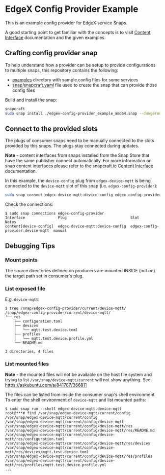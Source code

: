 # EdgeX Config Provider Example
This is an example config provider for EdgeX service Snaps.

A good starting point to get familiar with the concepts is to visit [Content Interface](https://snapcraft.io/docs/content-interface) documentation and the given examples.


## Crafting config provider snap
To help understand how a provider can be setup to provide configurations to multiple snaps, this repository contains the following:
* [examples](examples) directory with sample config files for some services
* [snap/snapcraft.yaml](snap/snapcraft.yaml) file used to create the snap that can provide those config files

Build and install the snap:
```bash
snapcraft
sudo snap install ./edgex-config-provider_example_amd64.snap --dangerous
```

## Connect to the provided slots
The plugs of consumer snaps need to be manually connected to the slots provided by this snaps.
The plugs stay connected during updates. 

**Note** - content interfaces from snaps installed from the Snap Store that have the same publisher connect automatically. For more information on snap content interfaces please refer to the snapcraft.io [Content Interface](https://snapcraft.io/docs/content-interface) documentation.

In this example, the `device-config` plug from `edgex-device-mqtt` is being connected to
the `device-mqtt` slot of this snap (i.e. `edgex-config-provider`):
```bash
sudo snap connect edgex-device-mqtt:device-config edgex-config-provider:device-mqtt
```

Check the connections:
```
$ sudo snap connections edgex-config-provider
Interface               Plug                             Slot                               Notes
content[device-config]  edgex-device-mqtt:device-config  edgex-config-provider:device-mqtt  manual
```

## Debugging Tips
### Mount points
The source directories defined on producers are mounted INSIDE (not on) the target path set in consumer's plug.

### List exposed file
E.g. `device-mqtt`:
```
$ tree /snap/edgex-config-provider/current/device-mqtt/
/snap/edgex-config-provider/current/device-mqtt/
└── res
    ├── configuration.toml
    ├── devices
    │   └── mqtt.test.device.toml
    ├── profiles
    │   └── mqtt.test.device.profile.yml
    └── README.md

3 directories, 4 files
```

### List mounted files
**Note** - the mounted files will not be available on the host file system and trying to list `/var/snap/device-mqtt/current` will not show anything. See https://askubuntu.com/a/841787/366811

The files can be listed from inside the consumer snap's shell environment. 
To enter the shell environment of `device-mqtt` and list mounted paths: 
```
$ sudo snap run --shell edgex-device-mqtt.device-mqtt
root@***# find /var/snap/edgex-device-mqtt/current/config
/var/snap/edgex-device-mqtt/current/config
/var/snap/edgex-device-mqtt/current/config/device-mqtt
/var/snap/edgex-device-mqtt/current/config/device-mqtt/res
/var/snap/edgex-device-mqtt/current/config/device-mqtt/res/README.md
/var/snap/edgex-device-mqtt/current/config/device-mqtt/res/configuration.toml
/var/snap/edgex-device-mqtt/current/config/device-mqtt/res/devices
/var/snap/edgex-device-mqtt/current/config/device-mqtt/res/devices/mqtt.test.device.toml
/var/snap/edgex-device-mqtt/current/config/device-mqtt/res/profiles
/var/snap/edgex-device-mqtt/current/config/device-mqtt/res/profiles/mqtt.test.device.profile.yml
...
``` 